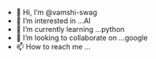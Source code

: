 - 👋 Hi, I’m @vamshi-swag
- 👀 I’m interested in ...AI
- 🌱 I’m currently learning ...python
- 💞️ I’m looking to collaborate on ...google
- 📫 How to reach me ...

<!---
vamshi-swag/vamshi-swag is a ✨ special ✨ repository because its `README.md` (this file) appears on your GitHub profile.
You can click the Preview link to take a look at your changes.
--->
